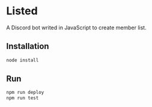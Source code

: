 # Listed
A Discord bot writed in JavaScript to create member list.

## Installation
```bash
node install
```

## Run
```bash
npm run deploy
npm run test
```